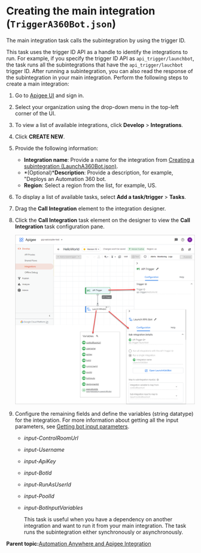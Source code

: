 # Creating the main integration \(`TriggerA360Bot.json`\)

The main integration task calls the subintegration by using the trigger ID.

This task uses the trigger ID API as a handle to identify the integrations to run. For example, if you specify the trigger ID API as `api_trigger/launchbot`, the task runs all the subintegrations that have the `api_trigger/lauchbot` trigger ID. After running a subintegration, you can also read the response of the subintegration in your main integration. Perform the following steps to create a main integration:

1.  Go to [Apigee UI](https://apigee.google.com/landing) and sign in.
2.  Select your organization using the drop-down menu in the top-left corner of the UI.
3.  To view a list of available integrations, click **Develop** \> **Integrations**.
4.  Click **CREATE NEW**.
5.  Provide the following information:
    -   **Integration name**: Provide a name for the integration from [Creating a subintegration \(LaunchA360Bot.json\)](creating-sub-integration.md).
    -   *\(Optional\)***Description**: Provide a description, for example, "Deploys an Automation 360 bot.
    -   **Region**: Select a region from the list, for example, US.
6.  To display a list of available tasks, select **Add a task/trigger** \> **Tasks**.
7.  Drag the **Call Integration** element to the integration designer.
8.  Click the **Call Integration** task element on the designer to view the **Call Integration** task configuration pane.

    ![](images/Call-Integration.png)

9.  Configure the remaining fields and define the variables \(string datatype\) for the integration. For more information about getting all the input parameters, see [Getting bot input parameters](getting-bot-input-parameters.md).
    -   *input-ControlRoomUrl*
    -   *input-Username*
    -   *input-ApiKey*
    -   *input-BotId*
    -   *input-RunAsUserId*
    -   *input-PoolId*
    -   *input-BotInputVariables*

        This task is useful when you have a dependency on another integration and want to run it from your main integration. The task runs the subintegration either synchronously or asynchronously.


**Parent topic:**[Automation Anywhere and Apigee Integration](../A360-Apigee-Integration/a360-apigee-integration.md)


